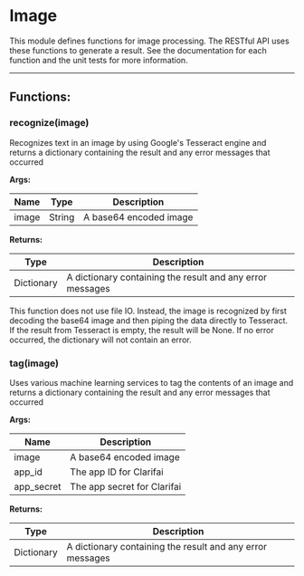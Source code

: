 Image
=====

This module defines functions for image processing. The RESTful API uses these
functions to generate a result. See the documentation for each function and the
unit tests for more information.

- - - - - - - - - - - - - - - - - - - - - - - - - - - - - - - - - - - - - - - -

**Functions:**
------------

### recognize(image)

Recognizes text in an image by using Google's Tesseract engine and returns a
dictionary containing the result and any error messages that occurred

**Args:**

| Name  |  Type  |      Description       |
|-------|--------|------------------------|
| image | String | A base64 encoded image |

**Returns:**

|    Type    |                        Description                        |
|------------|-----------------------------------------------------------|
| Dictionary | A dictionary containing the result and any error messages |

This function does not use file IO. Instead, the image is recognized by
first decoding the base64 image and then piping the data directly to
Tesseract. If the result from Tesseract is empty, the result will be None.
If no error occurred, the dictionary will not contain an error.

### tag(image)

Uses various machine learning services to tag the contents of an image and
returns a dictionary containing the result and any error messages that occurred

**Args:**

|    Name    |         Description         |
|------------|-----------------------------|
| image      | A base64 encoded image      |
| app_id     | The app ID for Clarifai     |
| app_secret | The app secret for Clarifai |

**Returns:**

|    Type    |                        Description                        |
|------------|-----------------------------------------------------------|
| Dictionary | A dictionary containing the result and any error messages |
